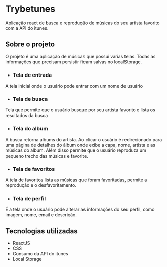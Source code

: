 # Trybetunes

Aplicação react de busca e reprodução de músicas do seu artista favorito com a API do itunes.

## Sobre o projeto

O projeto é uma aplicação de músicas que possui varias telas. Todas as informações que precisam persistir ficam salvas no localStorage.

- ### Tela de entrada
A tela inicial onde o usuário pode entrar com um nome de usuário

- ### Tela de busca
Tela que permite que o usuário busque por seu artista favorito e lista os resultados da busca

- ### Tela do album
A busca retorna albums do artista. Ao clicar o usuário é redirecionado para uma página de detalhes do álbum onde exibe a capa, nome, artista e as músicas do album. Além disso permite que o usuário reproduza um pequeno trecho das músicas e favorite.

- ### Tela de favoritos
A tela de favoritos lista as músicas que foram favoritadas, permite a reprodução e o desfavoritamento.

- ### Tela de perfil
É a tela onde o usuário pode alterar as informações do seu perfil, como imagem, nome, email e descrição.

## Tecnologias utilizadas
- ReactJS
- CSS
- Consumo da API do itunes
- Local Storage
